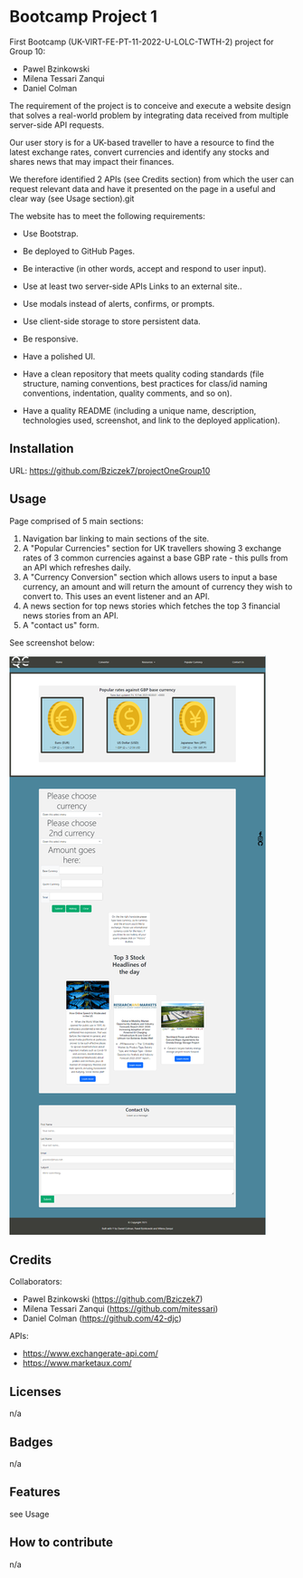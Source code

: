 # Bootcamp Project 1

First Bootcamp (UK-VIRT-FE-PT-11-2022-U-LOLC-TWTH-2) project for Group 10:

- Pawel Bzinkowski
- Milena Tessari Zanqui
- Daniel Colman

The requirement of the project is to conceive and execute a website design that solves a real-world problem by integrating data received from multiple server-side API requests.

Our user story is for a UK-based traveller to have a resource to find the latest exchange rates, convert currencies and identify any stocks and shares news that may impact their finances.

We therefore identified 2 APIs (see Credits section) from which the user can request relevant data and have it presented on the page in a useful and clear way (see Usage section).git

The website has to meet the following requirements:
- Use Bootstrap.

- Be deployed to GitHub Pages.

- Be interactive (in other words, accept and respond to user input).

- Use at least two server-side APIs Links to an external site..

- Use modals instead of alerts, confirms, or prompts.

- Use client-side storage to store persistent data.

- Be responsive.

- Have a polished UI.

- Have a clean repository that meets quality coding standards (file structure, naming conventions, best practices for class/id naming conventions, indentation, quality comments, and so on).

- Have a quality README (including a unique name, description, technologies used, screenshot, and link to the deployed application).

## Installation

URL: https://github.com/Bziczek7/projectOneGroup10

## Usage

Page comprised of 5 main sections:

1. Navigation bar linking to main sections of the site.
2. A "Popular Currencies" section for UK travellers showing 3 exchange rates of 3 common currencies against a base GBP rate - this pulls from an API which refreshes daily.
3. A "Currency Conversion" section which allows users to input a base currency, an amount and will return the amount of currency they wish to convert to.  This uses an event listener and an API.
4. A news section for top news stories which fetches the top 3 financial news stories from an API.
5. A "contact us" form.

See screenshot below:

![My Image](./images/Screenshot.png)

## Credits

Collaborators:

- Pawel Bzinkowski (https://github.com/Bziczek7)
- Milena Tessari Zanqui (https://github.com/mitessari)
- Daniel Colman (https://github.com/42-djc)

APIs:

- https://www.exchangerate-api.com/
- https://www.marketaux.com/

## Licenses

n/a

## Badges

n/a

## Features

see Usage

## How to contribute

n/a